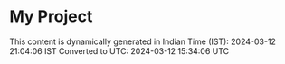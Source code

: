 # My Project

This content is dynamically generated in Indian Time (IST): 2024-03-12 21:04:06 IST
Converted to UTC: 2024-03-12 15:34:06 UTC
